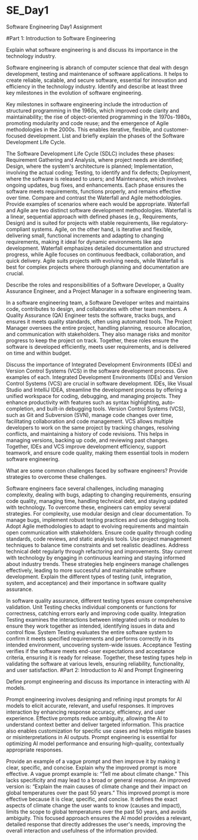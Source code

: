 # SE_Day1
Software Engineering Day1 Assignment

#Part 1: Introduction to Software Engineering

Explain what software engineering is and discuss its importance in the technology industry.

Software engineering is abranch of computer science that deal with desgn development, testing and maintenance of software applications. It helps to create reliable, scalable, and secure software, essential for innovation and efficiency in the technology industry.
Identify and describe at least three key milestones in the evolution of software engineering.

Key milestones in software engineering include the introduction of structured programming in the 1960s, which improved code clarity and maintainability; the rise of object-oriented programming in the 1970s-1980s, promoting modularity and code reuse; and the emergence of Agile methodologies in the 2000s. This enables iterative, flexible, and customer-focused development.
List and briefly explain the phases of the Software Development Life Cycle.

The Software Development Life Cycle (SDLC) includes these phases: Requirement Gathering and Analysis, where project needs are identified; Design, where the system's architecture is planned; Implementation, involving the actual coding; Testing, to identify and fix defects; Deployment, where the software is released to users; and Maintenance, which involves ongoing updates, bug fixes, and enhancements. Each phase ensures the software meets requirements, functions properly, and remains effective over time.
Compare and contrast the Waterfall and Agile methodologies. Provide examples of scenarios where each would be appropriate.
Waterfall and Agile are two distinct software development methodologies. Waterfall is a linear, sequential approach with defined phases (e.g., Requirements, Design) and is suited for projects with stable requirements, like regulatory-compliant systems. Agile, on the other hand, is iterative and flexible, delivering small, functional increments and adapting to changing requirements, making it ideal for dynamic environments like app development. Waterfall emphasizes detailed documentation and structured progress, while Agile focuses on continuous feedback, collaboration, and quick delivery. Agile suits projects with evolving needs, while Waterfall is best for complex projects where thorough planning and documentation are crucial.

Describe the roles and responsibilities of a Software Developer, a Quality Assurance Engineer, and a Project Manager in a software engineering team.

In a software engineering team, a Software Developer writes and maintains code, contributes to design, and collaborates with other team members. A Quality Assurance (QA) Engineer tests the software, tracks bugs, and ensures it meets quality standards, often using automated tools. The Project Manager oversees the entire project, handling planning, resource allocation, and communication with stakeholders. They also manage risks and monitor progress to keep the project on track. Together, these roles ensure the software is developed efficiently, meets user requirements, and is delivered on time and within budget.

Discuss the importance of Integrated Development Environments (IDEs) and Version Control Systems (VCS) in the software development process. Give examples of each.
Integrated Development Environments (IDEs) and Version Control Systems (VCS) are crucial in software development. IDEs, like Visual Studio and IntelliJ IDEA, streamline the development process by offering a unified workspace for coding, debugging, and managing projects. They enhance productivity with features such as syntax highlighting, auto-completion, and built-in debugging tools. Version Control Systems (VCS), such as Git and Subversion (SVN), manage code changes over time, facilitating collaboration and code management. VCS allows multiple developers to work on the same project by tracking changes, resolving conflicts, and maintaining a history of code revisions. This helps in managing versions, backing up code, and reviewing past changes. Together, IDEs and VCS improve development efficiency, support teamwork, and ensure code quality, making them essential tools in modern software engineering.

What are some common challenges faced by software engineers? Provide strategies to overcome these challenges.

Software engineers face several challenges, including managing complexity, dealing with bugs, adapting to changing requirements, ensuring code quality, managing time, handling technical debt, and staying updated with technology. To overcome these, engineers can employ several strategies. For complexity, use modular design and clear documentation. To manage bugs, implement robust testing practices and use debugging tools. Adopt Agile methodologies to adapt to evolving requirements and maintain open communication with stakeholders. Ensure code quality through coding standards, code reviews, and static analysis tools. Use project management techniques to balance time constraints and set realistic deadlines. Address technical debt regularly through refactoring and improvements. Stay current with technology by engaging in continuous learning and staying informed about industry trends. These strategies help engineers manage challenges effectively, leading to more successful and maintainable software development.
Explain the different types of testing (unit, integration, system, and acceptance) and their importance in software quality assurance.

In software quality assurance, different testing types ensure comprehensive validation. Unit Testing checks individual components or functions for correctness, catching errors early and improving code quality. Integration Testing examines the interactions between integrated units or modules to ensure they work together as intended, identifying issues in data and control flow. System Testing evaluates the entire software system to confirm it meets specified requirements and performs correctly in its intended environment, uncovering system-wide issues. Acceptance Testing verifies if the software meets end-user expectations and acceptance criteria, ensuring it is ready for release. Together, these testing types help in validating the software at various levels, ensuring reliability, functionality, and user satisfaction.
#Part 2: Introduction to AI and Prompt Engineering


Define prompt engineering and discuss its importance in interacting with AI models.

Prompt engineering involves designing and refining input prompts for AI models to elicit accurate, relevant, and useful responses. It improves interaction by enhancing response accuracy, efficiency, and user experience. Effective prompts reduce ambiguity, allowing the AI to understand context better and deliver targeted information. This practice also enables customization for specific use cases and helps mitigate biases or misinterpretations in AI outputs. Prompt engineering is essential for optimizing AI model performance and ensuring high-quality, contextually appropriate responses.

Provide an example of a vague prompt and then improve it by making it clear, specific, and concise. Explain why the improved prompt is more effective.
A vague prompt example is: “Tell me about climate change.” This lacks specificity and may lead to a broad or general response. An improved version is: “Explain the main causes of climate change and their impact on global temperatures over the past 50 years.” This improved prompt is more effective because it is clear, specific, and concise. It defines the exact aspects of climate change the user wants to know (causes and impact), limits the scope to global temperatures over the past 50 years, and avoids ambiguity. This focused approach ensures the AI model provides a relevant, detailed response that directly addresses the user's needs, improving the overall interaction and usefulness of the information provided.
